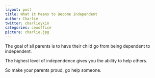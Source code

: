 ```yaml
---
layout: post
title: What It Means to Become Independent
author: Charlie
twitter: charlieykim
categories: ceooffice
picture: charlie.jpg
---
```

The goal of all parents is to have their child go from being dependent to independent.

The highest level of independence gives you the ability to help others.

So make your parents proud, go help someone.
